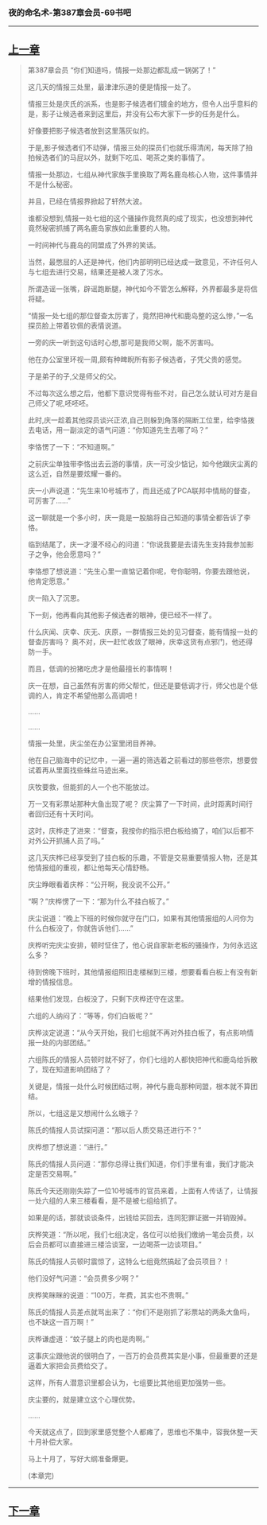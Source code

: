 ### 夜的命名术-第387章会员-69书吧

--------
[上一章](./632d0871bf68f839b63a3194cc92e87a.md)
--------


>
>
>
>第387章会员
>“你们知道吗，情报一处那边都乱成一锅粥了！”
>
>这几天的情报三处里，最津津乐道的便是情报一处了。
>
>情报三处是庆氏的派系，也是影子候选者们镀金的地方，但令人出乎意料的是，影子让候选者来到这里后，并没有公布大家下一步的任务是什么。
>
>好像要把影子候选者放到这里落灰似的。
>
>于是,影子候选者们不动弹，情报三处的探员们也就乐得清闲，每天除了拍拍候选者们的马屁以外，就剩下吃瓜、喝茶之类的事情了。
>
>情报一处那边，七组从神代家族手里换取了两名鹿岛核心人物，这件事情并不是什么秘密。
>
>并且，已经在情报界掀起了轩然大波。
>
>谁都没想到,情报一处七组的这个骚操作竟然真的成了现实，也没想到神代竟然秘密抓捕了两名鹿岛家族如此重要的人物。
>
>一时间神代与鹿岛的同盟成了外界的笑话。
>
>当然，最憋屈的人还是神代，他们内部明明已经达成一致意见，不许任何人与七组去进行交易，结果还是被人泼了污水。
>
>所谓造谣一张嘴，辟谣跑断腿，神代如今不管怎么解释，外界都最多是将信将疑。
>
>“情报一处七组的那位督查太厉害了，竟然把神代和鹿岛整的这么惨，”一名探员脸上带着钦佩的表情说道。
>
>一旁的庆一听到这句话时心想,那可是我师父啊，能不厉害吗。
>
>他在办公室里环视一周,颇有种睥睨所有影子候选者，子凭父贵的感觉。
>
>子是弟子的子,父是师父的父。
>
>不过每次这么想之后，他都下意识觉得有些不对，自己怎么就认可对方是自己师父了呢,呸呸呸。
>
>此时,庆一趁着其他探员谈兴正浓,自己则躲到角落的隔断工位里，给李恪拨去电话，用一副淡定的语气问道：“你知道先生去哪了吗？”
>
>李恪愣了一下：“不知道啊。”
>
>之前庆尘单独带李恪出去云游的事情，庆一可没少惦记，如今他跟庆尘离的这么近，自然是要炫耀一番的。
>
>庆一小声说道：“先生来10号城市了，而且还成了PCA联邦中情局的督查，可厉害了……”
>
>这一聊就是一个多小时，庆一竟是一股脑将自己知道的事情全都告诉了李恪。
>
>临到结尾了，庆一才漫不经心的问道：“你说我要是去请先生支持我参加影子之争，他会愿意吗？”
>
>李恪想了想说道：“先生心里一直惦记着你呢，夸你聪明，你要去跟他说，他肯定愿意。”
>
>庆一陷入了沉思。
>
>下一刻，他再看向其他影子候选者的眼神，便已经不一样了。
>
>什么庆闻、庆幸、庆无、庆原，一群情报三处的见习督查，能有情报一处的督查厉害吗？
>奥不对，庆一赶忙收敛了眼神，庆幸这货有点邪门，他还得防一手。
>
>而且，低调的扮猪吃虎才是他最擅长的事情啊！
>
>庆一在想，自己虽然有厉害的师父帮忙，但还是要低调才行，师父也是个低调的人，肯定不希望他那么高调吧！
>
>……
>
>……
>
>情报一处里，庆尘坐在办公室里闭目养神。
>
>他在自己脑海中的记忆中，一遍一遍的筛选着之前看过的那些卷宗，想要尝试着再从里面找些蛛丝马迹出来。
>
>庆牧要救，但能抓的人一个也不能放过。
>
>万一又有彩票站那种大鱼出现了呢？
>庆尘算了一下时间，此时距离时间行者回归还有十天时间。
>
>这时，庆桦走了进来：“督查，我按你的指示把白板给摘了，咱们以后都不对外公开抓捕人员了吗。”
>
>这几天庆桦已经享受到了挂白板的乐趣，不管是交易重要情报人物，还是其他情报组的重视，都让他每天心情舒畅。
>
>庆尘睁眼看着庆桦：“公开啊，我没说不公开。”
>
>“啊？”庆桦愣了一下：“那为什么不挂白板了。”
>
>庆尘说道：“晚上下班的时候你就守在门口，如果有其他情报组的人问你为什么白板没了，你就告诉他们……”
>
>庆桦听完庆尘安排，顿时怔住了，他心说自家新老板的骚操作，为何永远这么多？
>
>待到傍晚下班时，其他情报组照旧走楼梯到三楼，想要看看白板上有没有新增的情报信息。
>
>结果他们发现，白板没了，只剩下庆桦还守在这里。
>
>六组的人纳闷了：“等等，你们白板呢？”
>
>庆桦淡定说道：“从今天开始，我们七组就不再对外挂白板了，有点影响情报一处的内部团结。”
>
>六组陈氏的情报人员顿时就不好了，你们七组的人都快把神代和鹿岛给拆散了，现在知道影响团结了？
>
>关键是，情报一处什么时候团结过啊，神代与鹿岛那种同盟，根本就不算团结。
>
>所以，七组这是又想闹什么幺蛾子？
>
>陈氏的情报人员试探问道：“那以后人质交易还进行不？”
>
>庆桦想了想说道：“进行。”
>
>陈氏的情报人员问道：“那你总得让我们知道，你们手里有谁，我们才能决定是否交易啊。”
>
>陈氏今天还刚刚失踪了一位10号城市的官员来着，上面有人传话了，让情报一处六组的人来三楼看看，是不是被七组给抓了。
>
>如果是的话，那就谈谈条件，出钱给买回去，连同犯罪证据一并销毁掉。
>
>庆桦笑道：“所以呢，我们七组决定，各位可以给我们缴纳一笔会员费，以后会员都可以直接进三楼洽谈室，一边喝茶一边谈项目。”
>
>陈氏的情报人员顿时震惊了，这特么七组竟然搞起了会员项目？！
>
>他们没好气问道：“会员费多少啊？”
>
>庆桦笑眯眯的说道：“100万，年费，其实也不贵啊。”
>
>陈氏的情报人员差点就骂出来了：“你们不是刚抓了彩票站的两条大鱼吗，也不缺这一百万啊！”
>
>庆桦谦虚道：“蚊子腿上的肉也是肉啊。”
>
>这事庆尘跟他说的很明白了，一百万的会员费其实是小事，但最重要的还是逼着大家把会员费给交了。
>
>这样，所有人潜意识里都会认为，七组要比其他组更加强势一些。
>
>庆尘要的，就是建立这个心理优势。
>
>……
>
>今天就这点了，回到家里感觉整个人都瘫了，思维也不集中，容我休整一天十月补偿大家。
>
>马上十月了，写好大纲准备爆更。
>
>(本章完)
>
>

--------
[下一章](./61dfc36c0eb5fa75240f00bf96d9949b.md)
--------
